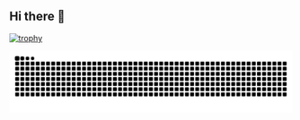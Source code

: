 ## Hi there 👋

[![trophy](https://github-profile-trophy.vercel.app/?username=francoismignon)](https://github.com/ryo-ma/github-profile-trophy)

<!--
**francoismignon/francoismignon** is a ✨ _special_ ✨ repository because its `README.md` (this file) appears on your GitHub profile.

Here are some ideas to get you started:

- 🔭 I’m currently working on ...
- 🌱 I’m currently learning ...
- 👯 I’m looking to collaborate on ...
- 🤔 I’m looking for help with ...
- 💬 Ask me about ...
- 📫 How to reach me: ...
- 😄 Pronouns: ...
- ⚡ Fun fact: ...
-->

<picture>
  <source media="(prefers-color-scheme: dark)" srcset="https://raw.githubusercontent.com/francoismignon/francoismignon/output/github-snake-dark.svg">
  <source media="(prefers-color-scheme: light)" srcset="https://raw.githubusercontent.com/francoismignon/francoismignon/output/github-snake.svg">
  <img alt="github-snake" src="https://raw.githubusercontent.com/francoismignon/francoismignon/output/github-snake.svg">
</picture>

